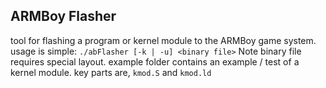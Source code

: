 ## ARMBoy Flasher
tool for flashing a program or kernel module to the ARMBoy game system.
usage is simple:
`./abFlasher [-k | -u] <binary file>`
Note binary file requires special layout. example folder contains an example / test of a kernel module.
key parts are, `kmod.S` and `kmod.ld` 
